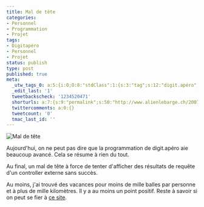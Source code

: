 ```yaml
---
title: Mal de tête
categories:
- Personnel
- Programmation
- Projet
tags:
- Digitapéro
- Personnel
- Projet
status: publish
type: post
published: true
meta:
  _utw_tags_0: a:5:{i:0;O:8:"stdClass":1:{s:3:"tag";s:12:"digit.apéro";}i:1;O:8:"stdClass":1:{s:3:"tag";s:9:"Personnel";}i:2;O:8:"stdClass":1:{s:3:"tag";s:13:"Programmation";}i:3;O:8:"stdClass":1:{s:3:"tag";s:6:"Projet";}i:4;O:8:"stdClass":1:{s:3:"tag";s:7:"Vacance";}}
  _edit_last: '1'
  tweetbackscheck: '1234520471'
  shorturls: a:7:{s:9:"permalink";s:50:"http://www.alienlebarge.ch/2007/05/22/mal-de-tete/";s:7:"tinyurl";s:25:"http://tinyurl.com/dfs45j";s:4:"isgd";s:17:"http://is.gd/iu5J";s:5:"bitly";s:20:"http://bit.ly/1yOhWM";s:5:"snipr";s:22:"http://snipr.com/bckys";s:5:"snurl";s:22:"http://snurl.com/bckys";s:7:"snipurl";s:24:"http://snipurl.com/bckys";}
  twittercomments: a:0:{}
  tweetcount: '0'
  tmac_last_id: ''
---
```

<img src="https://dlgjp9x71cipk.cloudfront.net/2007/05/digitapero_maldetete.png" alt="Mal de tête" />

Aujourd'hui, on ne peut pas dire que la programmation de digit.apéro aie beaucoup avancé. Cela se résume à rien du tout.

Au final, un mal de tête à force de tenter d'afficher des résultats de requête d'un controller externe sans succès.

Au moins, j'ai trouvé des vacances pour moins de mille balles par personne et à plus de mille kilomètres. Il y a au moins un point positif. Reste à savoir si on peut se fier à <a href="http://www.ebookers.ch/" title="www.ebookers.ch">ce site</a>.
